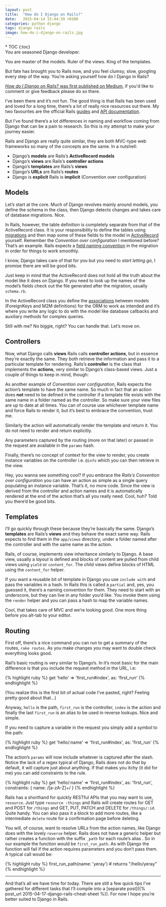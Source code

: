 ```yaml
---
layout: post
title:  "How do I Django on Rails?"
date:   2015-04-14 15:44:39 +0100
categories: python django
tags: django rails
image: how-do-i-django-on-rails.jpg
---
```


<div markdown="1" class="sticky">
* TOC
{:toc}
</div>

<div markdown="1" id="text">
You are seasoned Django developer.

You are master of the models. Ruler of the views. King of the templates.

But fate has brought you to Rails now, and you feel clumsy, slow, googling every step of the way. You’re asking yourself how do I Django in Rails?

<!--more-->

<div class="note">
<a href="https://medium.com/@yeraydiazdiaz/how-do-i-django-in-rails-c2d3b87af6c8" target="_blank"><em>How do I Django on Rails?</em> was first published on Medium</a>, if you'd like to comment or give feedback please do so there.
</div>

I’ve been there and it’s not fun. The good thing is that Rails has been used and loved for a long time, there’s a lot of really nice resources out there. My two favourites are the official Rails [guides](http://guides.rubyonrails.org/) and [API documentation](http://api.rubyonrails.org/).

But I’ve found there’s a lot differences in naming and workflow coming from Django that can be a pain to research. So this is my attempt to make your journey easier.

Rails and Django are really quite similar, they are both MVC-type web frameworks so many of the concepts are the same. In a nutshell:

- Django’s **models** are Rails’s **ActiveRecord models**
- Django’s **views** are Rails’s **controller actions**
- Django’s **templates** are Rails’s **views**
- Django’s **URLs** are Rails’s **routes**
- Django is **explicit** Rails is **implicit** (Convention over configuration)

## Models

Let’s start at the core. Much of Django revolves mainly around models, you define the schema in the class, then Django detects changes and takes care of database migrations. Nice.

In Rails, however, the table definition is completely separate from that of the ActiveRecord class. It is your responsibility to define the tables using [migrations](http://edgeguides.rubyonrails.org/active_record_migrations.html) and then map some of these fields to the model in [ActiveRecord](http://guides.rubyonrails.org/active_record_basics.html) yourself. Remember the *Convention over configuration* I mentioned before? That’s an example. Rails expects a [field naming convention](http://guides.rubyonrails.org/active_record_basics.html#convention-over-configuration-in-active-record) in the migration in order for things to work smoothly.

I know, Django takes care of that for you but you need to *start letting go*, I promise there are will be good bits.

Just keep in mind that the ActiveRecord does not hold all the truth about the model like it does on Django. If you need to look up the names of the model’s fields check out the file generated after the migration, usually `schema.rb`.

In the ActiveRecord class you define the [associations](http://guides.rubyonrails.org/association_basics.html) between models (ForeignKeys and M2M definitions) for the ORM to work as intended and it’s where you write any logic to do with the model like database callbacks and auxiliary methods for complex queries.

Still with me? No biggie, right? You can handle that. Let’s move on.

## Controllers

Now, what Django calls **views** Rails calls **controller actions**, but in essence they’re exactly the same. They both retrieve the information and pass it to a particular template for rendering. Rails’s **controller** is the class that implements the **actions**, very similar to Django’s class-based views. Just a couple of things to keep in mind, though:

As another example of *Convention over configuration*, Rails expects the action’s template to have the same name. So much in fact that an action does **not** need to be defined in the controller if a template file exists with the same name in a folder named as the controller. So make sure your view files are up to date at all times. You can of course use whichever template name and force Rails to render it, but it’s best to embrace the convention, trust me.

Similarly the action will automatically render the template and return it. You do not need to render and return explicitly.

Any parameters captured by the routing (more on that later) or passed in the request are available in the `params` hash.

Finally, there’s no concept of context for the view to render, you create instance variables on the controller i.e. `@info` which you can then retrieve in the view.

Hey, you wanna see something cool? If you embrace the *Rails’s Convention over configuration* you can have an action as simple as a single query populating an instance variable. That’s it, no more code. Since the view is derived from the controller and action names and it is automatically rendered at the end of the action that’s all you really need. Cool, huh? Told you there’d be good bits.

## Templates

I’ll go quickly through these because they’re basically the same. Django’s **templates** are Rails’s **views** and they behave the exact same way. Rails expects to find them in the `app/views` directory, under a folder named after the controller and with the same name as the action.

Rails, of course, implements view inheritance similarly to Django. A base view, usually a *layout* is defined and blocks of content are pulled from child views using `yield` or `content_for`. The child views define blocks of HTML using the `content_for` helper.

If you want a reusable bit of template in Django you use `include with` and pass the variables in a hash. In Rails this is called a `partial` and, yes, you guessed it, there’s a naming convention for them. They need to start with an underscore, but they can live in any folder you’d like. You invoke them using the `render` helper and you can pass a hash to map the variable names.

Cool, that takes care of MVC and we’re looking good. One more thing before you alt-tab to your editor.

## Routing

First off, there’s a nice command you can run to get a summary of the routes, `rake routes`. As you make changes you may want to double check everything looks good.

Rail’s basic routing is very similar to Django’s. In it’s most basic for the main difference is that you include the request method in the URL, i.e:

{% highlight ruby %}
get 'hello' => 'first_run#index', as: 'first_run'
{% endhighlight %}

(You realize this is the first bit of actual code I’ve pasted, right? Feeling pretty good about that…)

Anyway, `hello` is the path, `first_run` is the controller, `index` is the action and finally the last `first_run` is an alias to be used in reverse lookups. Nice and simple.

If you need to capture a variable in the request you simply add a symbol to the path:

{% highlight ruby %}
get 'hello/:name' => 'first_run#index', as: 'first_run'
{% endhighlight %}

The action’s `params` will now include whatever is captured after the slash. Notice the lack of a regex typical of Django, Rails does not do that by default, it will capture just about anything. If that makes you itchy (it did for me) you can add constraints to the rule.

{% highlight ruby %}
get 'hello/:name' => 'first_run#index', as: 'first_run', constraints: { name: /[a-zA-Z]+/ }
{% endhighlight %}

Rails has a shorthand for quickly RESTful APIs that you may want to use, `resource`. Just type `resource :things` and Rails will create routes for GET and POST for `/things` and GET, PUT, PATCH and DELETE for `/things/:id`. Quite handy. You can also pass it a block to add more routes, like a intermediate `delete` route for a confirmation page before deleting.

You will, of course, want to resolve URLs from the action names, like Django does with the lovely `reverse` helper. Rails does not have a generic helper but rather creates a function with the suffix `_path` for each route’s alias . So in our example the function would be `first_run_path`. As with Django the function will fail if the action requires parameters and you don’t pass them. A typical call would be:

{% highlight ruby %}
first_run_path(name: 'yeray')  # returns "/hello/yeray"
{% endhighlight %}

---

And that’s all we have time for today. There are still a few quick tips I’ve gathered for different tasks that I’ll compile into a [separate post]({% post_url 2015-04-17-django-rails-cheat-sheet %}). For now I hope you’re better suited to Django in Rails.

</div>
